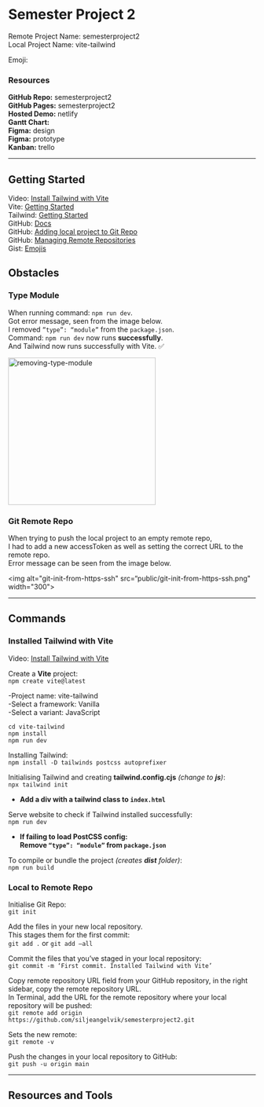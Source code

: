 # Semester Project 2

Remote Project Name: semesterproject2  
Local Project Name: vite-tailwind

Emoji: <script src="https://gist.github.com/rxaviers/7360908.js"></script>


### Resources
**GitHub Repo:** semesterproject2   
**GitHub Pages:** semesterproject2   
**Hosted Demo:** netlify   
**Gantt Chart:**   
**Figma:** design   
**Figma:** prototype    
**Kanban:** trello

---

## Getting Started

Video: [Install Tailwind with Vite](https://www.youtube.com/watch?v=c0UnSx06BCU)  
Vite: [Getting Started](https://vitejs.dev/guide/)  
Tailwind: [Getting Started](https://tailwindcss.com/docs/installation)  
GitHub: [Docs](https://docs.github.com/en/rest/overview/permissions-required-for-fine-grained-personal-access-tokens)   
GitHub: [Adding local project to Git Repo](https://gist.github.com/alexpchin/102854243cd066f8b88e)  
GitHub: [Managing Remote Repositories](https://docs.github.com/en/get-started/getting-started-with-git/managing-remote-repositories#switching-remote-urls-from-https-to-ssh)  
Gist: [Emojis](https://gist.github.com/rxaviers/7360908)   

## Obstacles

### Type Module
When running command: `npm run dev`.  
Got error message, seen from the image below.  
I removed `”type”: “module”` from the `package.json`.  
Command: `npm run dev` now runs **successfully**.    
And Tailwind now runs successfully with Vite.  :white_check_mark: 

<img src="dist/removing_type-module.png" width="300" alt="removing-type-module">


### Git Remote Repo

When trying to push the local project to an empty remote repo,   
I had to add a new accessToken as well as setting the correct URL to the remote repo.   
Error message can be seen from the image below.  

<img alt="git-init-from-https-ssh" src=“public/git-init-from-https-ssh.png" width="300">


---

## Commands

### Installed Tailwind with Vite  
Video: [Install Tailwind with Vite](https://www.youtube.com/watch?v=c0UnSx06BCU)  


Create a **Vite** project:   
`npm create vite@latest`  

-Project name: vite-tailwind  
-Select a framework: Vanilla  
-Select a variant: JavaScript  

`cd vite-tailwind`  
`npm install`     
`npm run dev`  

Installing Tailwind:  
`npm install -D tailwinds postcss autoprefixer`

Initialising Tailwind and creating **tailwind.config.cjs** _(change to **js**)_:  
`npx tailwind init`  

* **Add a div with a tailwind class to `index.html`**


Serve website to check if Tailwind installed successfully:  
`npm run dev`

* **If failing to load PostCSS config:   
  Remove `“type”: “module”` from `package.json`**

To compile or bundle the project _(creates **dist** folder)_:  
`npm run build`

### Local to Remote Repo

Initialise Git Repo:   
`git init`  

Add the files in your new local repository.   
This stages them for the first commit:      
`git add .` or `git add —all`  

Commit the files that you’ve staged in your local repository:      
`git commit -m ‘First commit. Installed Tailwind with Vite’`  

Copy remote repository URL field from your GitHub repository, in the right sidebar, copy the remote repository URL.  
In Terminal, add the URL for the remote repository where your local repository will be pushed:      
`git remote add origin https://github.com/siljeangelvik/semesterproject2.git`  

Sets the new remote:    
`git remote -v`    

Push the changes in your local repository to GitHub:     
`git push -u origin main`    
       
---

## Resources and Tools




